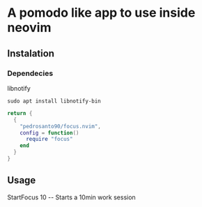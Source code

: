 # A pomodo like app to use inside neovim

## Instalation
### Dependecies
libnotify
```shell
sudo apt install libnotify-bin
```

```lua
return {
  {
    "pedrosanto90/focus.nvim",
    config = function()
      require "focus"
    end
  }
}
```

## Usage

StartFocus 10
-- Starts a 10min work session
